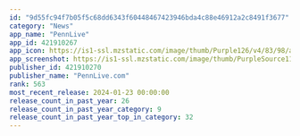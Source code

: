 ```yaml
---
id: "9d55fc94f7b05f5c68dd6343f60448467423946bda4c88e46912a2c8491f3677"
category: "News"
app_name: "PennLive"
app_id: 421910267
app_icon: https://is1-ssl.mzstatic.com/image/thumb/Purple126/v4/83/98/ab/8398ab21-a8b7-0b56-9eff-a54aa6213925/AppIcon-0-1x_U007emarketing-0-7-0-85-220-0.png/1024x1024bb.png
app_screenshot: https://is1-ssl.mzstatic.com/image/thumb/PurpleSource116/v4/52/1b/01/521b01aa-cf9c-5f3f-b3c8-9e4d2d2a24f7/0ef8a82f-35f3-4eea-8d63-4f0949d6a4c4_PAMG_1242x2688_iPhone6.5_display_1.png/1242x2688bb.png
publisher_id: 421910270
publisher_name: "PennLive.com"
rank: 563
most_recent_release: 2024-01-23 00:00:00
release_count_in_past_year: 26
release_count_in_past_year_category: 9
release_count_in_past_year_top_in_category: 32
---
```

